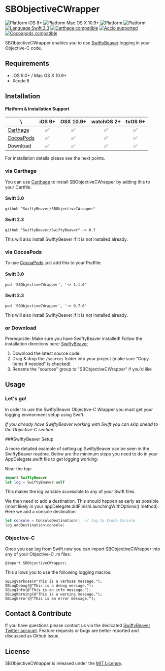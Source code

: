 # SBObjectiveCWrapper

![Platform iOS 8+](https://img.shields.io/badge/Platform-iOS%208%2B-blue.svg)
![Platform Mac OS X 10.9+](https://img.shields.io/badge/Platform-Mac%20OS%20X%2010.9%2B-blue.svg)
![Platform](https://img.shields.io/badge/Platform-tvOS%209%2B-blue.svg)
![Platform](https://img.shields.io/badge/Platform-watchOS%202%2B-blue.svg)
<br/>
[![Language Swift 2.3](https://img.shields.io/badge/Language-Swift%202-orange.svg)](https://developer.apple.com/swift)
[![Carthage compatible](https://img.shields.io/badge/Carthage-compatible-brightgreen.svg)](https://github.com/Carthage/Carthage)
[![Accio supported](https://img.shields.io/badge/Accio-supported-0A7CF5.svg?style=flat)](https://github.com/JamitLabs/Accio)
[![Cocoapods compatible](https://img.shields.io/cocoapods/v/SBObjectiveCWrapper.svg)]("https://cocoapods.org)

SBObjectiveCWrapper enables you to use [SwiftyBeaver](https://github.com/SwiftyBeaver/SwiftyBeaver) logging in your Objective-C code.

## Requirements

- iOS 9.0+ / Mac OS X 10.9+
- Xcode 8

## Installation

#### Platform & Installation Support

\ | iOS 9+ | OSX 10.9+ | watchOS 2+ | tvOS 9+
------------- | ------------- | ------------- | ------------- | -------------
[Carthage](https://github.com/Carthage/Carthage) | <center>✅</center> | <center>✅</center> | <center>✅</center> | <center>✅</center>
[CocoaPods](https://cocoapods.org) | <center>✅</center> | <center>✅</center> | <center>✅</center> | <center>✅</center>
Download | <center>✅</center> | <center>✅</center> | <center>✅</center> | <center>✅</center>

For installation details please see the next points.

### via Carthage

You can use [Carthage](https://github.com/Carthage/Carthage) to install SBObjectiveCWrapper by adding this to your Cartfile:

#### Swift 3.0
```
github "SwiftyBeaver/SBObjectiveCWrapper"
```

#### Swift 2.3

```
github "SwiftyBeaver/SwiftyBeaver" ~> 0.7
```

This will also install SwiftyBeaver if it is not installed already.

### via CocoaPods

To use [CocoaPods](https://cocoapods.org) just add this to your Podfile:

#### Swift 3.0

```
pod 'SBObjectiveCWrapper', '~> 1.1.0'
```

#### Swift 2.3

```
pod 'SBObjectiveCWrapper', '~> 0.7.0'
```

This will also install SwiftyBeaver if it is not installed already.

### or Download

Prerequisite: Make sure you have SwiftyBeaver installed! Follow the installation directions here: [SwiftyBeaver](https://github.com/SwiftyBeaver/SwiftyBeaver)

1. Download the latest source code.
2. Drag & drop the `/sources` folder into your project (make sure "Copy items if needed" is checked)
3. Rename the "sources" group to "SBObjectiveCWrapper" if you'd like

## Usage

### Let's go!

In order to use the SwiftyBeaver Objective-C Wrapper you must get your logging environment setup using Swift.

*If you already have SwiftyBeaver working with Swift you can skip ahead to the _Objective-C_ section.*

###SwiftyBeaver Setup

A more detailed example of setting up SwiftyBeaver can be seen in the SwiftyBeaver readme. Below are the minimum steps you need to do in your AppDelegate.swift file to get logging working:

Near the top:

```Swift
import SwiftyBeaver
let log = SwiftyBeaver.self
```

This makes the log variable accessible to any of your Swift files.

We then need to add a destination. This should happen as early as possible (most likely in your appDelegate:didFinishLaunchingWithOptions() method). Here we add a console destination:

```Swift
let console = ConsoleDestination()  // log to Xcode Console
log.addDestination(console)
```

### Objective-C

Once you can log from Swift now you can import SBObjectiveCWrapper into any of your Objective-C .m files:

`@import SBObjectiveCWrapper;`

This allows you to use the following logging macros:

```
SBLogVerbose(@"This is a verbose message.");
SBLogDebug(@"This is a debug message.");
SBLogInfo(@"This is an info message.");
SBLogWarning(@"This is a warning message.");
SBLogError(@"This is an error message.");
```

## Contact & Contribute
If you have questions please contact us via the dedicated [SwiftyBeaver Twitter account](https://twitter.com/SwiftyBeaver). Feature requests or bugs are better reported and discussed as Github Issue.

## License
SBObjectiveCWrapper is released under the [MIT License](https://github.com/SwiftyBeaver/SwiftyBeaver/blob/master/LICENSE).
